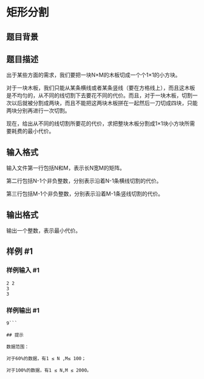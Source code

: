 # 矩形分割

## 题目背景



## 题目描述

出于某些方面的需求，我们要把一块N×M的木板切成一个个1×1的小方块。

对于一块木板，我们只能从某条横线或者某条竖线（要在方格线上），而且这木板是不均匀的，从不同的线切割下去要花不同的代价。而且，对于一块木板，切割一次以后就被分割成两块，而且不能把这两块木板拼在一起然后一刀切成四块，只能两块分别再进行一次切割。

现在，给出从不同的线切割所要花的代价，求把整块木板分割成1×1块小方块所需要耗费的最小代价。


## 输入格式

输入文件第一行包括N和M，表示长N宽M的矩阵。

第二行包括N-1个非负整数，分别表示沿着N-1条横线切割的代价。

第三行包括M-1个非负整数，分别表示沿着M-1条竖线切割的代价。


## 输出格式

输出一个整数，表示最小代价。


## 样例 #1

### 样例输入 #1
```
2 2
3
3
```

### 样例输出 #1

```
9```

## 提示

数据范围：

对于60%的数据，有1 ≤ N ,M≤ 100；

对于100%的数据，有1 ≤ N,M ≤ 2000。

